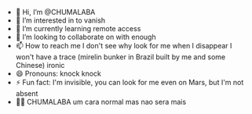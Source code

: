 - 👋 Hi, I’m @CHUMALABA
- 👀 I’m interested in to vanish
- 🌱 I’m currently learning remote access
- 💞️ I’m looking to collaborate on with enough
- 📫 How to reach me I don't see why look for me when I disappear I won't have a trace (mirelin bunker in Brazil built by me and some Chinese) ironic
- 😄 Pronouns: knock knock
- ⚡ Fun fact: I'm invisible, you can look for me even on Mars, but I'm not absent
- 🐱‍👤 CHUMALABA um cara normal mas nao sera mais
<!---
CHUMALABA/CHUMALABA is a ✨ special ✨ repository because its `README.md` (this file) appears on your GitHub profile.
You can click the Preview link to take a look at your changes.
--->
